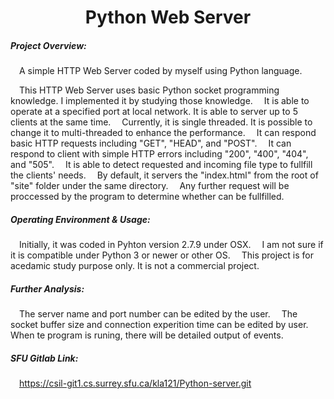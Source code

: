 <h1 align="center">Python Web Server</h1>
  
##### Project Overview:  
&ensp;&ensp;A simple HTTP Web Server coded by myself using Python language.

&ensp;&ensp;This HTTP Web Server uses basic Python socket programming knowledge. I implemented it by studying those knowledge.
&ensp;&ensp;It is able to operate at a specified port at local network. It is able to server up to 5 clients at the same time.
&ensp;&ensp;Currently, it is single threaded. It is possible to change it to multi-threaded to enhance the performance.
&ensp;&ensp;It can respond basic HTTP requests including "GET", "HEAD", and "POST".
&ensp;&ensp;It can respond to client with simple HTTP errors including "200", "400", "404", and "505".
&ensp;&ensp;It is able to detect requested and incoming file type to fullfill the clients' needs.
&ensp;&ensp;By default, it servers the "index.html" from the root of "site" folder under the same directory.
&ensp;&ensp;Any further request will be proccessed by the program to determine whether can be fullfilled.

##### Operating Environment & Usage:
&ensp;&ensp;Initially, it was coded in Pyhton version 2.7.9 under OSX.
&ensp;&ensp;I am not sure if it is compatible under Python 3 or newer or other OS.
&ensp;&ensp;This project is for acedamic study purpose only. It is not a commercial project.

##### Further Analysis:
&ensp;&ensp;The server name and port number can be edited by the user.
&ensp;&ensp;The socket buffer size and connection experition time can be edited by user.
&ensp;&ensp;When te program is runing, there will be detailed output of events.
  
##### SFU Gitlab Link:
&ensp;&ensp;https://csil-git1.cs.surrey.sfu.ca/kla121/Python-server.git
